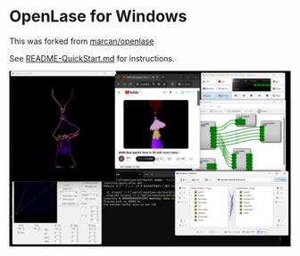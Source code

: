 # OpenLase for Windows

This was forked from [marcan/openlase](https://github.com/marcan/openlase)

See [README-QuickStart.md](./README-QuickStart.md) for instructions.

![screenshot](https://github.com/daeosqu/openlase-win/blob/master/screenshot.png)
